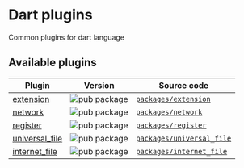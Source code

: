 # Dart plugins

Common plugins for dart language 

## Available plugins

| Plugin | Version | Source code |
|---|---|---|
| [extension][extension_pub] | ![pub package][extension_badge] | [`packages/extension`][extension_code] |
| [network][network_pub] | ![pub package][network_badge] | [`packages/network`][network_code] |
| [register][register_pub] | ![pub package][register_badge] | [`packages/register`][register_code] |
| [universal_file][universal_file_pub] | ![pub package][universal_file_badge] | [`packages/universal_file`][universal_file_code] |
| [internet_file][internet_file_pub] | ![pub package][internet_file_badge] | [`packages/internet_file`][internet_file_code] |


[extension_pub]: https://pub.dev/packages/extension
[extension_code]: https://github.com/rbcprolabs/packages.dart/tree/master/packages/extension
[extension_badge]: https://img.shields.io/pub/v/extension.svg

[network_pub]: https://pub.dev/packages/network
[network_code]: https://github.com/rbcprolabs/packages.dart/tree/master/packages/network
[network_badge]: https://img.shields.io/pub/v/network.svg

[register_pub]: https://pub.dev/packages/register
[register_code]: https://github.com/rbcprolabs/packages.dart/tree/master/packages/register
[register_badge]: https://img.shields.io/pub/v/register.svg

[universal_file_pub]: https://pub.dev/packages/universal_file
[universal_file_code]: https://github.com/rbcprolabs/packages.dart/tree/master/packages/universal_file
[universal_file_badge]: https://img.shields.io/pub/v/universal_file.svg

[internet_file_pub]: https://pub.dev/packages/internet_file
[internet_file_code]: https://github.com/rbcprolabs/packages.dart/tree/master/packages/internet_file
[internet_file_badge]: https://img.shields.io/pub/v/internet_file.svg